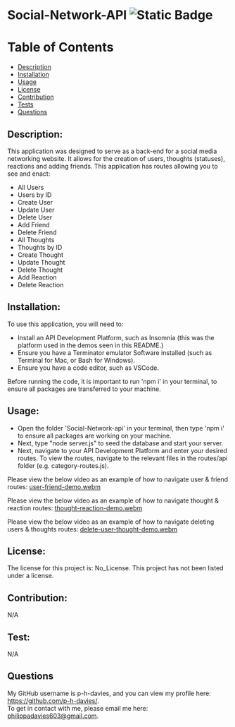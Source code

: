 # Social-Network-API ![Static Badge](https://img.shields.io/badge/License:-No_License-green:badgeContent)

# Table of Contents
- [Description](#description)
- [Installation](#installation)
- [Usage](#usage)
- [License](#license)
- [Contribution](#contribution)
- [Tests](#test)
- [Questions](#questions)

## Description:
This application was designed to serve as a back-end for a social media networking website. It allows for the creation of users, thoughts (statuses), reactions and adding friends.
This application has routes allowing you to see and enact:
- All Users
- Users by ID
- Create User
- Update User
- Delete User
- Add Friend
- Delete Friend
- All Thoughts
- Thoughts by ID
- Create Thought
- Update Thought
- Delete Thought
- Add Reaction
- Delete Reaction

## Installation:
To use this application, you will need to:
- Install an API Development Platform, such as Insomnia (this was the platform used in the demos seen in this README.)
- Ensure you have a Terminator emulator Software installed (such as Terminal for Mac, or Bash for Windows). 
- Ensure you have a code editor, such as VSCode.

Before running the code, it is important to run 'npm i' in your terminal, to ensure all packages are transferred to your machine.

## Usage:
- Open the folder 'Social-Network-api' in your terminal, then type 'npm i' to ensure all packages are working on your machine.
- Next, type "node server.js" to seed the database and start your server.
- Next, navigate to your API Development Platform and enter your desired routes. To view the routes, navigate to the relevant files in the routes/api folder (e.g. category-routes.js).

Please view the below video as an example of how to navigate user & friend routes:
[user-friend-demo.webm](https://github.com/p-h-davies/social-network-api/assets/132735727/262774bd-c235-4473-a11d-70ebc3c4917e)

Please view the below video as an example of how to navigate thought & reaction routes:
[thought-reaction-demo.webm](https://github.com/p-h-davies/social-network-api/assets/132735727/8178b3c0-4dd9-4a9b-80fb-76ba758ef343)

Please view the below video as an example of how to navigate deleting users & thoughts routes:
[delete-user-thought-demo.webm](https://github.com/p-h-davies/social-network-api/assets/132735727/a29aeaef-5185-45ae-9682-71c4db62647b)

## License:
The license for this project is: No_License.
This project has not been listed under a license.

## Contribution:
N/A

## Test:
N/A

## Questions
My GitHub username is p-h-davies, and you can view my profile here: https://github.com/p-h-davies/.
<br>
To get in contact with me, please email me here: philippadavies603@gmail.com.

